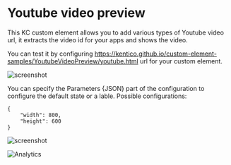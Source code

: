 # Youtube video preview

This KC custom element allows you to add various types of Youtube video url, it extracts the video id for your apps and shows the video.

You can test it by configuring https://kentico.github.io/custom-element-samples/YoutubeVideoPreview/youtube.html url for your custom element.

![screenshot](https://amend.cz/youtube/youtube2.png)

You can specify the Parameters {JSON} part of the configuration to configure the default state or a lable.
Possible configurations:

```
{
    "width": 800,
    "height": 600
}
```

![screenshot](https://amend.cz/youtube/youtube1.png)

![Analytics](https://kentico-ga-beacon.azurewebsites.net/api/UA-69014260-4/Kentico/custom-element-samples/YoutubeVideoPreview?pixel)
